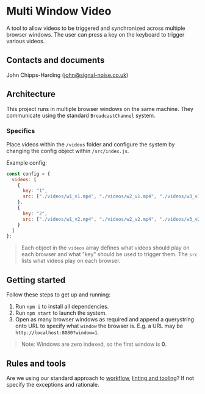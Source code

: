 # Multi Window Video

A tool to allow videos to be triggered and synchronized across multiple browser windows. The user can press a key on the keyboard to trigger various videos.

<!-- A screenshot of the project -->

## Contacts and documents

John Chipps-Harding (john@signal-noise.co.uk)

## Architecture

This project runs in multiple browser windows on the same machine. They communicate using the standard `BroadcastChannel` system.

### Specifics

Place videos within the `/videos` folder and configure the system by changing the config object within `/src/index.js`.

Example config:
```javascript
const config = {
  videos: [
    {
      key: "1",
      src: ["./videos/w1_v1.mp4", "./videos/w2_v1.mp4", "./videos/w3_v1.mp4"]
    },
    {
      key: "2",
      src: ["./videos/w1_v2.mp4", "./videos/w2_v2.mp4", "./videos/w3_v2.mp4"]
    }
  ]
};
```

> Each object in the `videos` array defines what videos should play on each browser and what "key" should be used to trigger them. The `src` lists what videos play on each browser.

## Getting started

Follow these steps to get up and running:

1. Run `npm i` to install all dependencies.
2. Run `npm start` to launch the system.
3. Open as many browser windows as required and append a querystring onto URL to specify what `window` the browser is. E.g. a URL may be `http://localhost:8080?window=1`.

> Note: Windows are zero indexed, so the first window is **0**.

## Rules and tools

Are we using our standard approach to [workflow](https://www.notion.so/signalnoise/Workflow-dee5654bdde040a78352dbbceada5814), 
[linting and tooling](https://www.notion.so/signalnoise/Tools-and-services-0293826f65894a3eabec01916aa7b318)? If not 
specify the exceptions and rationale.
